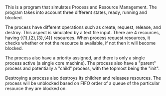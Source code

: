 This is a program that simulates Process and Resource Management.
The program takes into account three different states, ready, running and blocked.

The process have different operations such as create, request, release, and destroy.
This aspect is simulated by a text file input. There are 4 resources, having {{1},{2},{3},{4}} resources.
When process request resources, it checks whether or not the resource is available, if not then it will become blocked.

The process also have a priority assigned, and there is only a single process active (a single core machine).
The process also have a "parent" process and potentially a "child" process, with the topmost being the "init".

Destroying a process also destroys its children and releases resources. The process will be unblocked based on
FIFO order of a queue of the particular resource they are blocked on.
